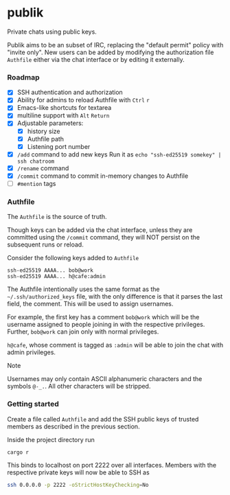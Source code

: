 # publik

Private chats using public keys.

Publik aims to be an subset of IRC, replacing the "default permit" policy with "invite only".
New users can be added by modifying the authorization file `Authfile` either via the chat
interface or by editing it externally.

### Roadmap

- [x] SSH authentication and authorization
- [x] Ability for admins to reload Authfile with `Ctrl` `r`
- [x] Emacs-like shortcuts for textarea
- [x] multiline support with `Alt` `Return`
- [x] Adjustable parameters:
  - [x] history size
  - [x] Authfile path
  - [x] Listening port number
- [x] `/add` command to add new keys
Run it as `echo "ssh-ed25519 somekey" | ssh chatroom`
- [x] `/rename` command
- [x] `/commit` command to commit in-memory changes to Authfile
- [ ] `#mention` tags

### Authfile

The `Authfile` is the source of truth.

Though keys can be added via the chat interface, unless they are committed using the `/commit`
command, they will NOT persist on the subsequent runs or reload.

Consider the following keys added to `Authfile`

```
ssh-ed25519 AAAA... bob@work
ssh-ed25519 AAAA... h@cafe:admin
```

The Authfile intentionally uses the same format as the `~/.ssh/authorized_keys` file,
with the only difference is that it parses the last field, the comment. This will be used
to assign usernames.

For example, the first key has a comment `bob@work` which will be the username assigned to
people joining in with the respective privileges. Further, `bob@work` can join only with normal privileges.

`h@cafe`, whose comment is tagged as `:admin` will be able to join the chat with admin privileges.

> [!NOTE]
Usernames may only contain ASCII alphanumeric characters and the symbols `@-_.`.
All other characters will be stripped.

### Getting started

Create a file called `Authfile` and add the SSH public keys of trusted members
as described in the previous section.

Inside the project directory run

```sh
cargo r
```

This binds to localhost on port 2222 over all interfaces. Members with the respective
private keys will now be able to SSH as

```sh
ssh 0.0.0.0 -p 2222 -oStrictHostKeyChecking=No
```
